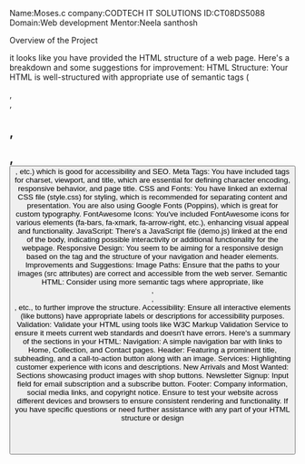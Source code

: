 Name:Moses.c
company:CODTECH IT SOLUTIONS
ID:CT08DS5088
Domain:Web development
Mentor:Neela santhosh

Overview of the Project


it looks like you have provided the HTML structure of a web page. Here's a breakdown and some suggestions for improvement:
HTML Structure: Your HTML is well-structured with appropriate use of semantic tags (<nav>, <div>, <h1>, <p>, <button>, etc.) which is good for accessibility and SEO.
Meta Tags: You have included <meta> tags for charset, viewport, and title, which are essential for defining character encoding, responsive behavior, and page title.
CSS and Fonts:
You have linked an external CSS file (style.css) for styling, which is recommended for separating content and presentation.
You are also using Google Fonts (Poppins), which is great for custom typography.
FontAwesome Icons:
You've included FontAwesome icons for various elements (fa-bars, fa-xmark, fa-arrow-right, etc.), enhancing visual appeal and functionality.
JavaScript:
There's a JavaScript file (demo.js) linked at the end of the body, indicating possible interactivity or additional functionality for the webpage.
Responsive Design:
You seem to be aiming for a responsive design based on the <meta name="viewport"> tag and the structure of your navigation and header elements.
Improvements and Suggestions:
Image Paths: Ensure that the paths to your images (src attributes) are correct and accessible from the web server.
Semantic HTML: Consider using more semantic tags where appropriate, like <header>, <main>, <footer>, etc., to further improve the structure.
Accessibility: Ensure all interactive elements (like buttons) have appropriate labels or descriptions for accessibility purposes.
Validation: Validate your HTML using tools like W3C Markup Validation Service to ensure it meets current web standards and doesn't have errors.
Here's a summary of the sections in your HTML:
Navigation: A simple navigation bar with links to Home, Collection, and Contact pages.
Header: Featuring a prominent title, subheading, and a call-to-action button along with an image.
Services: Highlighting customer experience with icons and descriptions.
New Arrivals and Most Wanted: Sections showcasing product images with shop buttons.
Newsletter Signup: Input field for email subscription and a subscribe button.
Footer: Company information, social media links, and copyright notice.
Ensure to test your website across different devices and browsers to ensure consistent rendering and functionality. If you have specific questions or need further assistance with any part of your HTML structure or design

